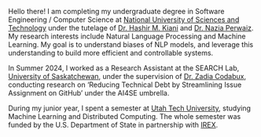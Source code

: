 Hello there! I am completing my undergraduate degree in Software Engineering / Computer Science at [National University of Sciences and Technology](https://nust.edu.pk) under the tutelage of [Dr. Hashir M. Kiani](https://seecs.nust.edu.pk/faculty/hashir-moheed-kiani/) and [Dr. Nazia Perwaiz](https://seecs.nust.edu.pk/faculty/nazia-perwaiz/). My research interests include Natural Language Processing and Machine Learning. My goal is to understand biases of NLP models, and leverage this understanding to build more efficient and controllable systems.

In Summer 2024, I worked as a Research Assistant at the SEARCH Lab, [University of Saskatchewan](https://usask.ca/), under the supervision of [Dr. Zadia Codabux](https://www.cs.usask.ca/faculty/zadiacodabux/research.html), conducting research on ‘Reducing Technical Debt by Streamlining Issue Assignment on GitHub’ under the AI4SE umbrella.

During my junior year, I spent a semester at [Utah Tech University](https://utahtech.edu/), studying Machine Learning and Distributed Computing. The whole semester was funded by the U.S. Department of State in partnership with [IREX](https://www.irex.org/).
